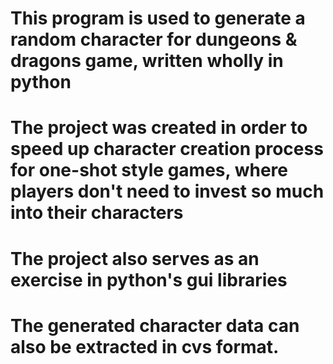 # This program is used to generate a random character for dungeons & dragons game, written wholly in python

# The project was created in order to speed up character creation process for one-shot style games, where players don't need to invest so much into their characters

# The project also serves as an exercise in python's gui libraries

# The generated character data can also be extracted in cvs format.
